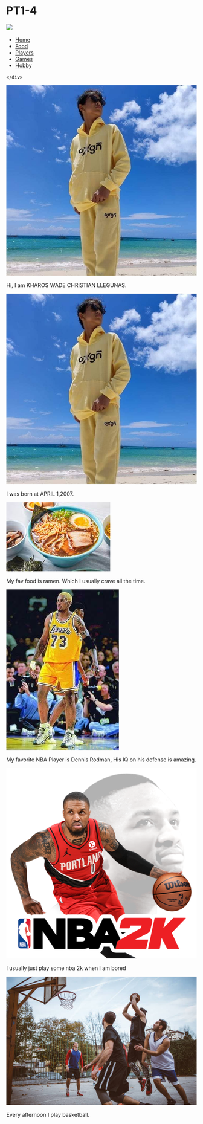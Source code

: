 # PT1-4
<html>
	<head>
		<link rel="stylesheet" href="Style.css">
			<title>Computer PT</title>
	</head>
<body 
	<div class=nav>
		<div class=logo><img src=Image.png class=images> </div>
	<ul>
		<li><a href="#link1" >Home</a></li>
		<li><a href="#link2">Food</a></li>
		<li><a href="#link3">Players</a></li>
		<li><a href="#link4">Games</a></li>
		<li><a href="#link4">Hobby</a></li>
	</ul>
	
	</div>
<div class=content>
	<div class=Image><img src=home.JPG></div>
	<div class=about id=about"><p>Hi, I am KHAROS WADE CHRISTIAN LLEGUNAS.</p></div>
	<div class=Image><img src=home.JPG></div>
	<div class=about id=Link1><p> I was born at APRIL 1,2007.</p></div>
	<div class=Image><img src=food.JPG></div>
	<div class=about id=Link2><p>My fav food is ramen. Which I usually crave all the time.</p></div>
	<div class=Image><img src=player.JPG></div>
	<div class=about id=Link3><p>My favorite NBA Player is Dennis Rodman, His IQ on his defense is amazing.</p></div>
	<div class=Image><img src=games.png></div>
	<div class=about id=Link4><p>I usually just play some nba 2k when I am bored</p></div>
	<div class=Image><img src=hobby.JPG></div>
	<div class=about id=Link5><p> Every afternoon I play basketball.</p></div>
		
	
</div>
</body>
</html>
